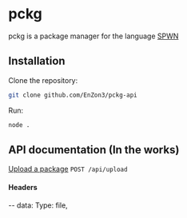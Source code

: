 # pckg

pckg is a package manager for the language [SPWN](https://github.com/Spu7Nix/SPWN-language)


## Installation

Clone the repository:
```bash
git clone github.com/EnZon3/pckg-api
```

Run:
```bash 
node .
```

## API documentation (In the works)

 [Upload a package](docs/upload) `POST /api/upload`


#### Headers

-- data: Type: file, 